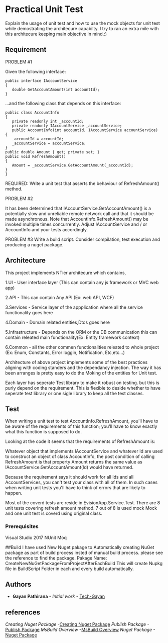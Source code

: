 # Practical Unit Test 

Explain the usage of unit test and how to use the mock objects for unit test while demostrating the architecure capabilty.
I try to ran an extra mile with this architecure keeping main objective in mind.:)

## Requirement

PROBLEM #1

Given the following interface:
```
public interface IAccountService
{
   double GetAccountAmount(int accountId);
}
```
...and the following class that depends on this interface:
```
public class AccountInfo
{
   private readonly int _accountId;
   private readonly IAccountService _accountService;
   public AccountInfo(int accountId, IAccountService accountService)
{
   _accountId = accountId;
   _accountService = accountService;
}
public double Amount { get; private set; }
public void RefreshAmount()
{
   Amount = _accountService.GetAccountAmount(_accountId);
}
}
```
REQUIRED: Write a unit test that asserts the behaviour of RefreshAmount() method.

PROBLEM #2

It has been determined that IAccountService.GetAccountAmount() is a potentially slow and
unreliable remote network call and that it should be made asynchronous. Note that
AccountInfo.RefreshAmount() may be invoked multiple times concurrently. Adjust
IAccountService and / or AccountInfo and your tests accordingly.

PROBLEM #3
Write a build script. Consider compilation, test execution and producing a nuget package.

## Architecture

This project implements NTier architecure which contains,

1.UI - User interface layer (This can contain any js framework or MVC web app)

2.API - This can contain Any API (Ex: web API, WCF) 

3.Services - Service layer of the appplication where all the service functionality goes here

4.Domain - Domain related  entities,Dtos goes here

5.Infrastructure - Depends on the ORM or the DB communication this can contain releated main functionality(Ex: Entity framework context)

6.Common - all the other commen functionalities releated to whole project (Ex: Enum, Constants, Error loggin, Notification, Etc,etc...)

Architecture of above project implements some of the best practices aligning with coding standers and the dependancy injection.
The way it has been arranges is pretty easy to do the Moking of the entities for Unit test.

Each layer has seperate Test library to make it robust on testing. but this is purly depend on the requirement.
This is flexible to deside whether to have seperate test library or one sigle library to keep all the test classes.

## Test

When writing a unit test to test AccountInfo.RefreshAmount, you'll have to be aware of the requirements of this function; you'll have to know exactly what this function is supposed to do.

Looking at the code it seems that the requirements of RefreshAmount is:

Whatever object that implements IAccountService and whatever Id are used to construct an object of class AccountInfo, the post condition of calling RefreshAmount is that property Amount returns the same value as IAccountService.GetAccountAmount(Id) would have returned.

Because the requirement says it should work for all Ids and all AccountServices, you can't test your class with all of them. In such cases when writing unit tests you'll have to think of errors that are likely to happen.

Most of the coverd tests are reside in EvisionApp.Service.Test.
There are 8 unit tests covering refresh amount method. 7 out of 8 is used mock Mock<IAccountService> and one unit test is coverd using original class.

### Prerequisites

Visual Studio 2017
NUnit
Moq

##Build
I have used New Nuget pakage to Automatically creating NuGet package as part of build process insted of manual build process. please see the reference to find the package.
Pakage Name: CreateNewNuGetPackageFromProjectAfterEachBuild
This will create Nupkg file in BuildScript Folder in each and every build automatically.

## Authors

* **Gayan Pathirana** - *Initial work* - [Tech-Gayan](https://github.com/tech-gayan)

## references

*Creating Nuget Package* -[Creating Nuget Package](https://docs.microsoft.com/en-us/nuget/create-packages/creating-a-package)
*Publish Package* -[Publish Package](https://docs.microsoft.com/en-us/nuget/quickstart/create-and-publish-a-package-using-visual-studio)
*MsBuild Overview* -[MsBuild Overview](https://msdn.microsoft.com/en-us/library/ms171452.aspx)
*Nuget Package* -[Nuget Package](https://www.nuget.org/packages/CreateNewNuGetPackageFromProjectAfterEachBuild/)
